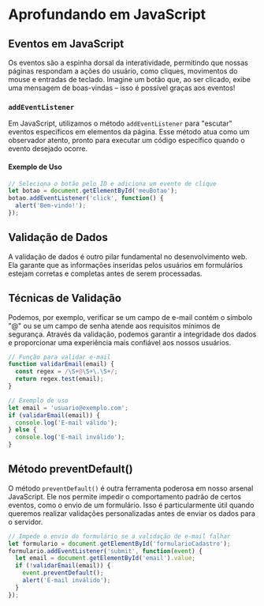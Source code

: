 # Aprofundando em JavaScript

## Eventos em JavaScript

Os eventos são a espinha dorsal da interatividade, permitindo que nossas páginas respondam a ações do usuário, como cliques, movimentos do mouse e entradas de teclado. Imagine um botão que, ao ser clicado, exibe uma mensagem de boas-vindas – isso é possível graças aos eventos!

### `addEventListener`

Em JavaScript, utilizamos o método `addEventListener` para "escutar" eventos específicos em elementos da página. Esse método atua como um observador atento, pronto para executar um código específico quando o evento desejado ocorre.

#### Exemplo de Uso

```javascript
// Seleciona o botão pelo ID e adiciona um evento de clique
let botao = document.getElementById('meuBotao');
botao.addEventListener('click', function() {
  alert('Bem-vindo!');
});
```

## Validação de Dados

A validação de dados é outro pilar fundamental no desenvolvimento web. Ela garante que as informações inseridas pelos usuários em formulários estejam corretas e completas antes de serem processadas.

## Técnicas de Validação

Podemos, por exemplo, verificar se um campo de e-mail contém o símbolo "@" ou se um campo de senha atende aos requisitos mínimos de segurança. Através da validação, podemos garantir a integridade dos dados e proporcionar uma experiência mais confiável aos nossos usuários.

```javascript
// Função para validar e-mail
function validarEmail(email) {
  const regex = /\S+@\S+\.\S+/;
  return regex.test(email);
}

// Exemplo de uso
let email = 'usuario@exemplo.com';
if (validarEmail(email)) {
  console.log('E-mail válido');
} else {
  console.log('E-mail inválido');
}
```

## Método preventDefault()

O método `preventDefault()` é outra ferramenta poderosa em nosso arsenal JavaScript. Ele nos permite impedir o comportamento padrão de certos eventos, como o envio de um formulário. Isso é particularmente útil quando queremos realizar validações personalizadas antes de enviar os dados para o servidor.

```javascript
// Impede o envio do formulário se a validação de e-mail falhar
let formulario = document.getElementById('formularioCadastro');
formulario.addEventListener('submit', function(event) {
  let email = document.getElementById('email').value;
  if (!validarEmail(email)) {
    event.preventDefault();
    alert('E-mail inválido');
  }
});
```

